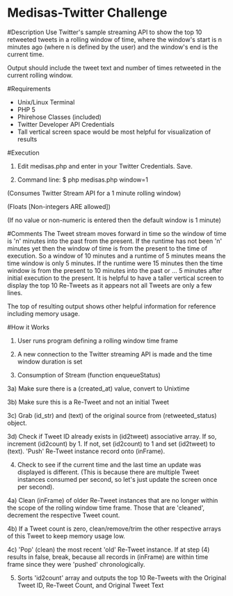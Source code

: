 Medisas-Twitter Challenge
=========================

#Description
Use Twitter's sample streaming API to show the top 10 retweeted tweets in a rolling window of time, where the window's start is n minutes ago (where n is defined by the user) and the window's end is the current time.

Output should include the tweet text and number of times retweeted in the current rolling window.

#Requirements

* Unix/Linux Terminal
* PHP 5
* Phirehose Classes (included)
* Twitter Developer API Credentials
* Tall vertical screen space would be most helpful for visualization of results

#Execution

1) Edit medisas.php and enter in your Twitter Credentials. Save.

2) Command line: $ php medisas.php window=1

(Consumes Twitter Stream API for a 1 minute rolling window)

(Floats [Non-integers ARE allowed])

(If no value or non-numeric is entered then the default window is 1 minute)

#Comments
The Tweet stream moves forward in time so the window of time is 'n' minutes into the past from the present. If the runtime has not been 'n' minutes yet then the window of time is from the present to the time of execution. So a window of 10 minutes and a runtime of 5 minutes means the time window is only 5 minutes. If the runtime were 15 minutes then the time window is from the present to 10 minutes into the past or ... 5 minutes after initial execution to the present. It is helpful to have a taller vertical screen to display the top 10 Re-Tweets as it appears not all Tweets are only a few lines.

The top of resulting output shows other helpful information for reference including memory usage.

#How it Works
1) User runs program defining a rolling window time frame

2) A new connection to the Twitter streaming API is made and the time window duration is set

3) Consumption of Stream (function enqueueStatus)

3a) Make sure there is a (created_at) value, convert to Unixtime

3b) Make sure this is a Re-Tweet and not an initial Tweet

3c) Grab (id_str) and (text) of the original source from (retweeted_status) object. 

3d) Check if Tweet ID already exists in (id2tweet) associative array. If so, increment (id2count) by 1. If not, set (id2count) to 1 and set (id2tweet) to (text). 'Push' Re-Tweet instance record onto (inFrame).

4) Check to see if the current time and the last time an update was displayed is different. (This is because there are multiple Tweet instances consumed per second, so let's just update the screen once per second).

4a) Clean (inFrame) of older Re-Tweet instances that are no longer within the scope of the rolling window time frame. Those that are 'cleaned', decrement the respective Tweet count.

4b) If a Tweet count is zero, clean/remove/trim the other respective arrays of this Tweet to keep memory usage low.

4c) 'Pop' (clean) the most recent 'old' Re-Tweet instance. If at step (4) results in false, break, because all records in (inFrame) are within time frame since they were 'pushed' chronologically.

5) Sorts 'id2count' array and outputs the top 10 Re-Tweets with the Original Tweet ID, Re-Tweet Count, and Original Tweet Text
